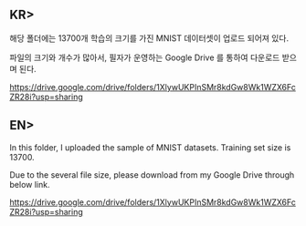## KR>

해당 폴더에는 13700개 학습의 크기를 가진 MNIST 데이터셋이 업로드 되어져 있다.

파일의 크기와 개수가 많아서, 필자가 운영하는 Google Drive 를 통하여 다운로드 받으며 된다.

https://drive.google.com/drive/folders/1XlywUKPInSMr8kdGw8Wk1WZX6FcZR28i?usp=sharing


## EN> 

In this folder, I uploaded the sample of MNIST datasets. Training set size is 13700.

Due to the several file size, please download from my Google Drive through below link.

https://drive.google.com/drive/folders/1XlywUKPInSMr8kdGw8Wk1WZX6FcZR28i?usp=sharing

